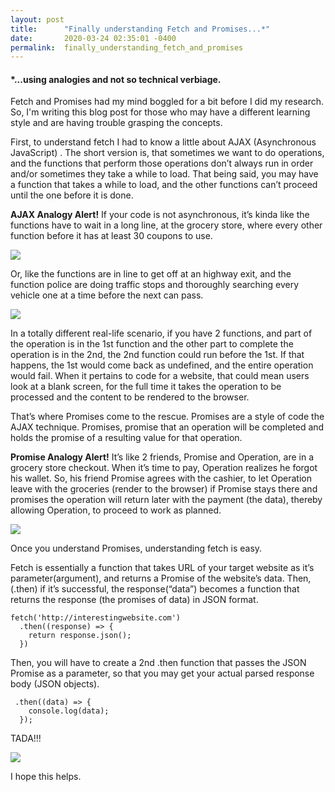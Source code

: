 ```yaml
---
layout: post
title:      "Finally understanding Fetch and Promises...*"
date:       2020-03-24 02:35:01 -0400
permalink:  finally_understanding_fetch_and_promises
---
```



####  *...using analogies and not so technical verbiage.


Fetch and Promises had my mind boggled for a bit before I did my research.  So, I'm writing this blog post for those who may have a different learning style and are having trouble grasping the concepts.  

First, to understand fetch I had to know a little about AJAX (Asynchronous JavaScript) .  The short version is, that sometimes we want to do operations, and the functions that perform those operations don’t always run in order and/or sometimes they take a while to load.  That being said, you may have a function that takes a while to load, and the other functions can’t proceed until the one before it is done.  

**AJAX Analogy Alert!** If your code is not asynchronous, it’s kinda like the functions have to wait in a long line, at the grocery store, where every other function before it has at least 30 coupons to use.

![](https://i.imgur.com/02a6qXs.gif)

Or, like the functions are in line to get off at an highway exit, and the function police are doing traffic stops and thoroughly searching every vehicle one at a time before the next can pass.

![](https://i.imgur.com/twBss8d.gif)

In a totally different real-life scenario,  if you have 2 functions,  and part of the operation is in the 1st function and the other part to complete the operation is in the 2nd,  the 2nd function could run before the 1st.  If that happens, the 1st would come back as undefined, and the entire operation would fail.   When it pertains to code for a website, that could mean users look at a blank screen, for the full time it takes the operation to be processed and the content to be rendered to the browser.

That’s where Promises come to the rescue.   Promises are a style of code the AJAX technique.  Promises, promise that an operation will be completed and holds the promise of a resulting value for that operation.  

**Promise Analogy Alert!**  It’s like 2 friends, Promise and Operation, are in a grocery store checkout.  When it’s time to pay, Operation realizes he forgot his wallet.  So, his friend Promise agrees with the cashier, to let Operation leave with the groceries (render to the browser)  if  Promise stays there and promises the operation will return later with the payment (the data), thereby allowing Operation, to proceed to work as planned.  

![](https://i.imgur.com/9lgfchS.gif)

Once you understand Promises, understanding fetch is easy.

Fetch is essentially a function that takes URL of your target website as it’s parameter(argument), and returns a Promise of the website’s data.  Then, (.then) if it’s successful, the response(“data”) becomes a function that returns the response (the promises of data) in JSON format.

```
fetch('http://interestingwebsite.com')
  .then((response) => {
    return response.json();
  })
```

Then, you will have to create a 2nd .then function that passes the JSON Promise as a parameter, so that you may get your actual parsed response body (JSON objects).

```
 .then((data) => {
    console.log(data);
  });
```

TADA!!!

![](https://i.imgur.com/wGisQ0G.gif)


I hope this helps. 

